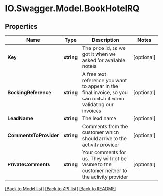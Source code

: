 # IO.Swagger.Model.BookHotelRQ
## Properties

Name | Type | Description | Notes
------------ | ------------- | ------------- | -------------
**Key** | **string** | The price id, as we got it when we asked for available hotels | [optional] 
**BookingReference** | **string** | A free text reference you want to appear in the final invoice, so you can match it when validating our invoices | [optional] 
**LeadName** | **string** | The lead name | [optional] 
**CommentsToProvider** | **string** | Comments from the customer which should arrive to the activity provider | [optional] 
**PrivateComments** | **string** | Your comments for us. They will not be visible to the customer neither to the activity provider | [optional] 

[[Back to Model list]](../README.md#documentation-for-models) [[Back to API list]](../README.md#documentation-for-api-endpoints) [[Back to README]](../README.md)

